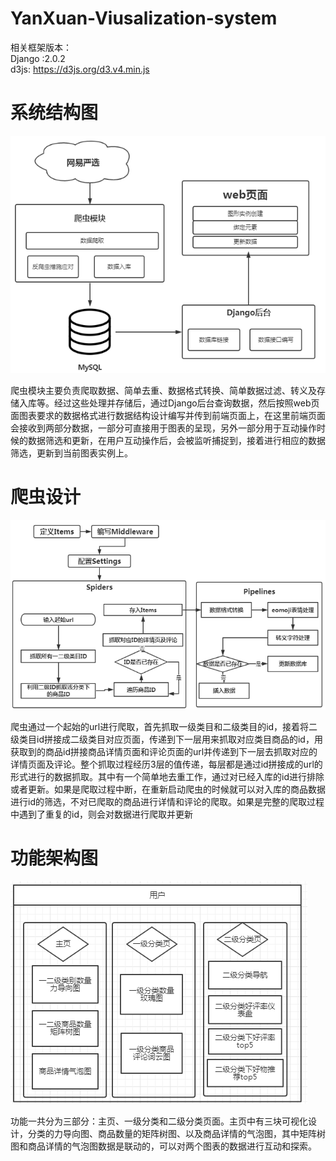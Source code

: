 # YanXuan-Viusalization-system

相关框架版本：    
Django :2.0.2   
d3js: https://d3js.org/d3.v4.min.js   

# 系统结构图
![系统结构图]( https://raw.githubusercontent.com/VeeDou/YanXuan-Viusalization-system/master/YanxuanViews/%E6%9E%B6%E6%9E%84%E5%9B%BE.png
)

爬虫模块主要负责爬取数据、简单去重、数据格式转换、简单数据过滤、转义及存储入库等。经过这些处理并存储后，通过Django后台查询数据，然后按照web页面图表要求的数据格式进行数据结构设计编写并传到前端页面上，在这里前端页面会接收到两部分数据，一部分可直接用于图表的呈现，另外一部分用于互动操作时候的数据筛选和更新，在用户互动操作后，会被监听捕捉到，接着进行相应的数据筛选，更新到当前图表实例上。    


# 爬虫设计
![爬虫设计]( https://raw.githubusercontent.com/VeeDou/YanXuan-Viusalization-system/master/YanxuanViews/%E7%88%AC%E8%99%AB%E8%AE%BE%E8%AE%A1.png
)   

爬虫通过一个起始的url进行爬取，首先抓取一级类目和二级类目的id，接着将二级类目id拼接成二级类目对应页面，传递到下一层用来抓取对应类目商品的id，用获取到的商品id拼接商品详情页面和评论页面的url并传递到下一层去抓取对应的详情页面及评论。整个抓取过程经历3层的值传递，每层都是通过id拼接成的url的形式进行的数据抓取。其中有一个简单地去重工作，通过对已经入库的id进行排除或者更新。如果是爬取过程中断，在重新启动爬虫的时候就可以对入库的商品数据进行id的筛选，不对已爬取的商品进行详情和评论的爬取。如果是完整的爬取过程中遇到了重复的id，则会对数据进行爬取并更新   

# 功能架构图
![功能架构图]( https://raw.githubusercontent.com/VeeDou/YanXuan-Viusalization-system/master/YanxuanViews/%E5%8A%9F%E8%83%BD%E6%9E%B6%E6%9E%84.png
)   

功能一共分为三部分：主页、一级分类和二级分类页面。主页中有三块可视化设计，分类的力导向图、商品数量的矩阵树图、以及商品详情的气泡图，其中矩阵树图和商品详情的气泡图数据是联动的，可以对两个图表的数据进行互动和探索。
